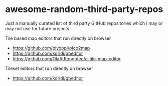 # awesome-random-third-party-repos
Just a manually curated list of third party GitHub repositories which I may or may not use for future projects

Tile based map editors that run directly on browser
- https://github.com/piyoppi/pico2map
- https://github.com/kdridi/gbeditor
- https://github.com/OlaAtKongotec/a-tile-map-editor

Tileset editors that run directly on browser
- https://github.com/kdridi/gbeditor
